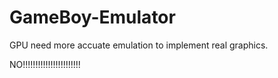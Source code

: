 # GameBoy-Emulator

GPU need more accuate emulation to implement real graphics.

NO!!!!!!!!!!!!!!!!!!!!!!!
